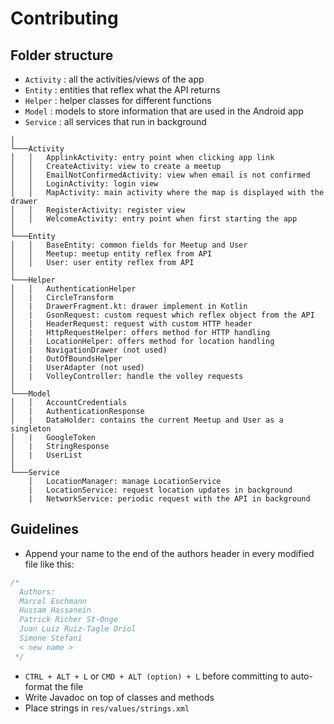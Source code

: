 # Contributing

## Folder structure

* `Activity` : all the activities/views of the app
* `Entity` : entities that reflex what the API returns
* `Helper` : helper classes for different functions
* `Model` : models to store information that are used in the Android app
* `Service` : all services that run in background

```
│
└───Activity
│   │   ApplinkActivity: entry point when clicking app link
│   │   CreateActivity: view to create a meetup
│   │   EmailNotConfirmedActivity: view when email is not confirmed
│   │   LoginActivity: login view
│   │   MapActivity: main activity where the map is displayed with the drawer
│   │   RegisterActivity: register view
│   │   WelcomeActivity: entry point when first starting the app
│
└───Entity
│   │   BaseEntity: common fields for Meetup and User
│   │   Meetup: meetup entity reflex from API
│   │   User: user entity reflex from API
│  
└───Helper
│   │   AuthenticationHelper
│   |   CircleTransform
│   |   DrawerFragment.kt: drawer implement in Kotlin
│   |   GsonRequest: custom request which reflex object from the API
│   |   HeaderRequest: request with custom HTTP header
│   |   HttpRequestHelper: offers method for HTTP handling
│   |   LocationHelper: offers method for location handling
│   |   NavigationDrawer (not used)
│   |   OutOfBoundsHelper
│   |   UserAdapter (not used)
│   |   VolleyController: handle the volley requests
│
└───Model
│   │   AccountCredentials
│   |   AuthenticationResponse
│   |   DataHolder: contains the current Meetup and User as a singleton
│   |   GoogleToken
│   |   StringResponse
│   |   UserList
│ 
└───Service
    │   LocationManager: manage LocationService 
    |   LocationService: request location updates in background
    |   NetworkService: periodic request with the API in background
```

## Guidelines

* Append your name to the end of the authors header in every modified file like this:
```java
/*
  Authors: 
  Marcel Eschmann
  Hussam Hassanein
  Patrick Richer St-Onge
  Juan Luiz Ruiz-Tagle Oriol
  Simone Stefani
  < new name >
 */
```
* `CTRL + ALT + L` or `CMD + ALT (option) + L` before committing to auto-format the file
* Write Javadoc on top of classes and methods
* Place strings in `res/values/strings.xml`
